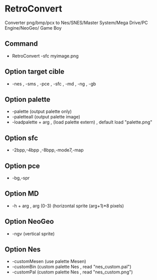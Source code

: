 # RetroConvert
Converter png/bmp/pcx to Nes/SNES/Master System/Mega Drive/PC Engine/NeoGeo/ Game Boy

## Command
- RetroConvert -sfc myimage.png

## Option target cible
- -nes , -sms , -pce , -sfc , -md , -ng , -gb

## Option palette
- -palette (output palette only)
- -paletteall (output palette image)
- -loadpalette + arg , (load palette extern) , default load "palette.png"

## Option sfc
- -2bpp,-4bpp ,-8bpp,-mode7,-map

## Option pce
- -bg,-spr

## Option MD
- -h + arg , arg (0-3) (horizontal sprite (arg+1)*8 pixels)

## Option NeoGeo
- -ngv (vertical sprite)

## Option Nes
- -customMesen (use palette Mesen)
- -customBin (custom palette Nes , read "nes_custom.pal")
- -customPal (custom palette Nes , read "nes_custom.png")

